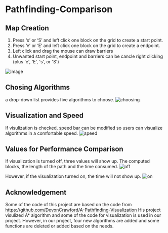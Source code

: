 # Pathfinding-Comparison

## Map Creation
1. Press ‘s’ or ‘S’ and left click one block on the grid to create a start point. 
2. Press ‘e’ or ‘E’ and left click one block on the grid to create a endpoint.
3. Left click and drag the mouse can draw barriers
4. Unwanted start point, endpoint and barriers can be cancle right clicking (plus 'e', 'E', 's', or 'S')

![image](https://user-images.githubusercontent.com/64783567/120817425-9c453d80-c549-11eb-9476-8d123cebcab3.png)

## Chosing Algorithms
a drop-down list provides five algorithms to choose.
![choosing](https://user-images.githubusercontent.com/64783567/120821165-20e58b00-c54d-11eb-8d78-93eccc689459.png)


## Visualization and Speed
If visulization is checked, speed bar can be modified so users can visualize algorithms in a comfortable speed.
![speed](https://user-images.githubusercontent.com/64783567/120821359-4e323900-c54d-11eb-9a16-7d4af476d222.png)


## Values for Performance Comparison
If visualization is turned off, three values will show up. The computed blocks, the length of the path and the time consumed.
![off](https://user-images.githubusercontent.com/64783567/120821564-7e79d780-c54d-11eb-9ccc-ae29db0b5cb5.png)

However, if the visualization turned on, the time will not show up.
![on](https://user-images.githubusercontent.com/64783567/120821577-82a5f500-c54d-11eb-8442-7bee3c038a77.png)


## Acknowledgement
Some of the code of this project are based on the code from https://github.com/DevonCrawford/A-Pathfinding-Visualization
His project visulized A* algorithm and some of the code for visualization is used in our project. However, in our project, four new algorithms are added and some functions are deleted or added based on the needs.
